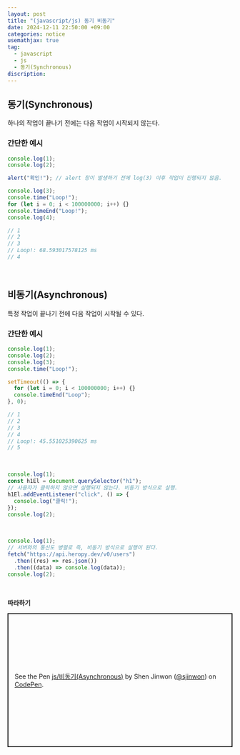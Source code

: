 ```yaml
---
layout: post
title: "(javascript/js) 동기 비동기"
date: 2024-12-11 22:50:00 +09:00
categories: notice
usemathjax: true
tag:
  - javascript
  - js
  - 동기(Synchronous)
discription:
---
```


## 동기(Synchronous)

하나의 작업이 끝나기 전에는 다음 작업이 시작되지 않는다.

### 간단한 예시

```js
console.log(1);
console.log(2);

alert("확인!"); // alert 창이 발생하기 전에 log(3) 이후 작업이 진행되지 않음.

console.log(3);
console.time("Loop!");
for (let i = 0; i < 100000000; i++) {}
console.timeEnd("Loop!");
console.log(4);

// 1
// 2
// 3
// Loop!: 68.593017578125 ms
// 4
```

<br>

## 비동기(Asynchronous)

특정 작업이 끝나기 전에 다음 작업이 시작될 수 있다.

### 간단한 예시

```js
console.log(1);
console.log(2);
console.log(3);
console.time("Loop!");

setTimeout(() => {
  for (let i = 0; i < 100000000; i++) {}
  console.timeEnd("Loop");
}, 0);

// 1
// 2
// 3
// 4
// Loop!: 45.551025390625 ms
// 5
```

<br>

```js
console.log(1);
const h1El = document.querySelector("h1");
// 사용자가 클릭하지 않으면 실행되지 않는다. 비동기 방식으로 실행.
h1El.addEventListener("click", () => {
  console.log("클릭!");
});
console.log(2);
```

<br>

```js
console.log(1);
// 서버와의 통신도 병렬로 즉, 비동기 방식으로 실행이 된다.
fetch("https://api.heropy.dev/v0/users")
  .then((res) => res.json())
  .then((data) => console.log(data));
console.log(2);
```

<br>

**따라하기**

<p class="codepen" data-height="300" data-default-tab="js,result" data-slug-hash="pvzEyyp" data-pen-title="js/비동기(Asynchronous)" data-user="sjinwon" style="height: 300px; box-sizing: border-box; display: flex; align-items: center; justify-content: center; border: 2px solid; margin: 1em 0; padding: 1em;">
  <span>See the Pen <a href="https://codepen.io/sjinwon/pen/pvzEyyp">
  js/비동기(Asynchronous)</a> by Shen Jinwon (<a href="https://codepen.io/sjinwon">@sjinwon</a>)
  on <a href="https://codepen.io">CodePen</a>.</span>
</p>
<script async src="https://cpwebassets.codepen.io/assets/embed/ei.js"></script>

<br>
